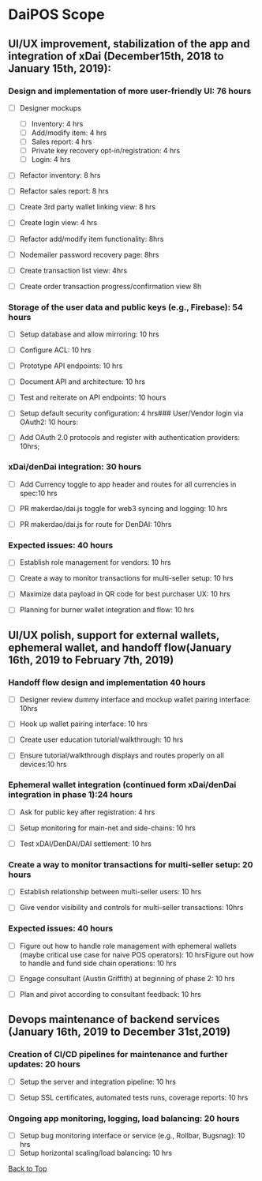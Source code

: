 # DaiPOS Scope

## UI/UX improvement, stabilization of the app and integration of xDai (December15th, 2018 to January 15th, 2019):

### Design and implementation of more user-friendly UI: 76 hours

- [ ] Designer mockups
     - [ ] Inventory: 4 hrs
     - [ ] Add/modify item: 4 hrs
     - [ ] Sales report: 4 hrs
     - [ ] Private key recovery opt-in/registration: 4 hrs
     - [ ] Login: 4 hrs
- [ ] Refactor inventory: 8 hrs
- [ ] Refactor sales report: 8 hrs
- [ ] Create 3rd party wallet linking view: 8 hrs
- [ ] Create login view: 4 hrs
- [ ] Refactor add/modify item functionality: 8hrs
- [ ] Nodemailer password recovery page: 8hrs
- [ ] Create transaction list view: 4hrs
- [ ] Create order transaction progress/confirmation view 8h


### Storage of the user data and public keys (e.g., Firebase): 54 hours

- [ ] Setup database and allow mirroring: 10 hrs
- [ ] Configure ACL: 10 hrs
- [ ] Prototype API endpoints: 10 hrs
- [ ] Document API and architecture: 10 hrs
- [ ] Test and reiterate on API endpoints: 10 hours
- [ ] Setup default security configuration: 4 hrs### User/Vendor login via OAuth2: 10 hours:
- [ ] Add OAuth 2.0 protocols and register with authentication providers: 10hrs;


### xDai/denDai integration: 30 hours

- [ ] Add Currency toggle to app header and routes for all currencies in spec:10 hrs
- [ ] PR makerdao/dai.js toggle for web3 syncing and logging: 10 hrs
- [ ] PR makerdao/dai.js for route for DenDAI: 10hrs


### Expected issues: 40 hours

- [ ] Establish role management for vendors: 10 hrs
- [ ] Create a way to monitor transactions for multi-seller setup: 10 hrs
- [ ] Maximize data payload in QR code for best purchaser UX: 10 hrs
- [ ] Planning for burner wallet integration and flow: 10 hrs


## UI/UX polish, support for external wallets, ephemeral wallet, and handoff flow(January 16th, 2019 to February 7th, 2019)

### Handoff flow design and implementation 40 hours

- [ ] Designer review dummy interface and mockup wallet pairing interface: 10hrs
- [ ] Hook up wallet pairing interface: 10 hrs
- [ ] Create user education tutorial/walkthrough: 10 hrs
- [ ] Ensure tutorial/walkthrough displays and routes properly on all devices:10 hrs


### Ephemeral wallet integration (continued form xDai/denDai integration in phase 1):24 hours

- [ ] Ask for public key after registration: 4 hrs
- [ ] Setup monitoring for main-net and side-chains: 10 hrs
- [ ] Test xDAI/DenDAI/DAI settlement: 10 hrs


### Create a way to monitor transactions for multi-seller setup: 20 hours

- [ ] Establish relationship between multi-seller users: 10 hrs
- [ ] Give vendor visibility and controls for multi-seller transactions: 10hrs


### Expected issues: 40 hours

- [ ] Figure out how to handle role management with ephemeral wallets (maybe critical use case for naive POS operators): 10 hrsFigure out how to handle and fund side chain operations: 10 hrs
- [ ] Engage consultant (Austin Griffith) at beginning of phase 2: 10 hrs
- [ ] Plan and pivot according to consultant feedback: 10 hrs


## Devops maintenance of backend services (January 16th, 2019 to December 31st,2019)

### Creation of CI/CD pipelines for maintenance and further updates: 20 hours

- [ ] Setup the server and integration pipeline: 10 hrs
- [ ] Setup SSL certificates, automated tests runs, coverage reports: 10 hrs


### Ongoing app monitoring, logging, load balancing: 20 hours

- [ ] Setup bug monitoring interface or service (e.g., Rollbar, Bugsnag): 10 hrs
- [ ] Setup horizontal scaling/load balancing: 10 hrs

[Back to Top](proposal.md#daipos-scope)
